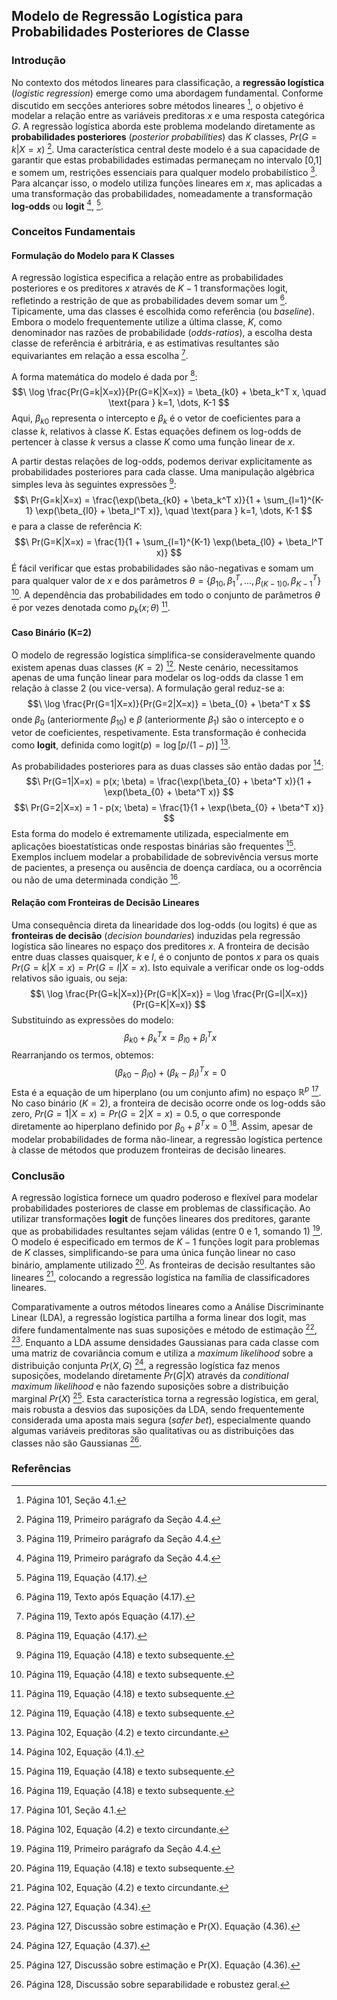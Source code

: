 ## Modelo de Regressão Logística para Probabilidades Posteriores de Classe

### Introdução

No contexto dos métodos lineares para classificação, a **regressão logística** (*logistic regression*) emerge como uma abordagem fundamental. Conforme discutido em secções anteriores sobre métodos lineares [^context_intro_ref], o objetivo é modelar a relação entre as variáveis preditoras $x$ e uma resposta categórica $G$. A regressão logística aborda este problema modelando diretamente as **probabilidades posteriores** (*posterior probabilities*) das $K$ classes, $Pr(G=k|X=x)$ [^4]. Uma característica central deste modelo é a sua capacidade de garantir que estas probabilidades estimadas permaneçam no intervalo [0,1] e somem um, restrições essenciais para qualquer modelo probabilístico [^4]. Para alcançar isso, o modelo utiliza funções lineares em $x$, mas aplicadas a uma transformação das probabilidades, nomeadamente a transformação **log-odds** ou **logit** [^4], [^5].

### Conceitos Fundamentais

#### Formulação do Modelo para K Classes

A regressão logística especifica a relação entre as probabilidades posteriores e os preditores $x$ através de $K-1$ transformações logit, refletindo a restrição de que as probabilidades devem somar um [^6]. Tipicamente, uma das classes é escolhida como referência (ou *baseline*). Embora o modelo frequentemente utilize a última classe, $K$, como denominador nas razões de probabilidade (*odds-ratios*), a escolha desta classe de referência é arbitrária, e as estimativas resultantes são equivariantes em relação a essa escolha [^7].

A forma matemática do modelo é dada por [^5]:
$$\
\log \frac{Pr(G=k|X=x)}{Pr(G=K|X=x)} = \beta_{k0} + \beta_k^T x, \quad \text{para } k=1, \dots, K-1
$$
Aqui, $\beta_{k0}$ representa o intercepto e $\beta_k$ é o vetor de coeficientes para a classe $k$, relativos à classe $K$. Estas equações definem os log-odds de pertencer à classe $k$ versus a classe $K$ como uma função linear de $x$.

A partir destas relações de log-odds, podemos derivar explicitamente as probabilidades posteriores para cada classe. Uma manipulação algébrica simples leva às seguintes expressões [^8]:
$$\
Pr(G=k|X=x) = \frac{\exp(\beta_{k0} + \beta_k^T x)}{1 + \sum_{l=1}^{K-1} \exp(\beta_{l0} + \beta_l^T x)}, \quad \text{para } k=1, \dots, K-1
$$
e para a classe de referência $K$:
$$\
Pr(G=K|X=x) = \frac{1}{1 + \sum_{l=1}^{K-1} \exp(\beta_{l0} + \beta_l^T x)}
$$
É fácil verificar que estas probabilidades são não-negativas e somam um para qualquer valor de $x$ e dos parâmetros $\theta = \{\beta_{10}, \beta_1^T, \dots, \beta_{(K-1)0}, \beta_{K-1}^T\}$ [^8]. A dependência das probabilidades em todo o conjunto de parâmetros $\theta$ é por vezes denotada como $p_k(x; \theta)$ [^8].

#### Caso Binário (K=2)

O modelo de regressão logística simplifica-se consideravelmente quando existem apenas duas classes ($K=2$) [^8]. Neste cenário, necessitamos apenas de uma função linear para modelar os log-odds da classe 1 em relação à classe 2 (ou vice-versa). A formulação geral reduz-se a:
$$\
\log \frac{Pr(G=1|X=x)}{Pr(G=2|X=x)} = \beta_{0} + \beta^T x
$$
onde $\beta_0$ (anteriormente $\beta_{10}$) e $\beta$ (anteriormente $\beta_1$) são o intercepto e o vetor de coeficientes, respetivamente. Esta transformação é conhecida como **logit**, definida como $\text{logit}(p) = \log[p/(1-p)]$ [^2].

As probabilidades posteriores para as duas classes são então dadas por [^1]:
$$\
Pr(G=1|X=x) = p(x; \beta) = \frac{\exp(\beta_{0} + \beta^T x)}{1 + \exp(\beta_{0} + \beta^T x)}
$$
$$\
Pr(G=2|X=x) = 1 - p(x; \beta) = \frac{1}{1 + \exp(\beta_{0} + \beta^T x)}
$$
Esta forma do modelo é extremamente utilizada, especialmente em aplicações bioestatísticas onde respostas binárias são frequentes [^8]. Exemplos incluem modelar a probabilidade de sobrevivência versus morte de pacientes, a presença ou ausência de doença cardíaca, ou a ocorrência ou não de uma determinada condição [^8].

#### Relação com Fronteiras de Decisão Lineares

Uma consequência direta da linearidade dos log-odds (ou logits) é que as **fronteiras de decisão** (*decision boundaries*) induzidas pela regressão logística são lineares no espaço dos preditores $x$. A fronteira de decisão entre duas classes quaisquer, $k$ e $l$, é o conjunto de pontos $x$ para os quais $Pr(G=k|X=x) = Pr(G=l|X=x)$. Isto equivale a verificar onde os log-odds relativos são iguais, ou seja:
$$\
\log \frac{Pr(G=k|X=x)}{Pr(G=K|X=x)} = \log \frac{Pr(G=l|X=x)}{Pr(G=K|X=x)}
$$
Substituindo as expressões do modelo:
$$\
\beta_{k0} + \beta_k^T x = \beta_{l0} + \beta_l^T x
$$
Rearranjando os termos, obtemos:
$$\
(\beta_{k0} - \beta_{l0}) + (\beta_k - \beta_l)^T x = 0
$$
Esta é a equação de um hiperplano (ou um conjunto afim) no espaço $\mathbb{R}^p$ [^context_intro_ref]. No caso binário ($K=2$), a fronteira de decisão ocorre onde os log-odds são zero, $Pr(G=1|X=x) = Pr(G=2|X=x) = 0.5$, o que corresponde diretamente ao hiperplano definido por $\beta_0 + \beta^T x = 0$ [^2]. Assim, apesar de modelar probabilidades de forma não-linear, a regressão logística pertence à classe de métodos que produzem fronteiras de decisão lineares.

### Conclusão

A regressão logística fornece um quadro poderoso e flexível para modelar probabilidades posteriores de classe em problemas de classificação. Ao utilizar transformações **logit** de funções lineares dos preditores, garante que as probabilidades resultantes sejam válidas (entre 0 e 1, somando 1) [^4]. O modelo é especificado em termos de $K-1$ funções logit para problemas de $K$ classes, simplificando-se para uma única função linear no caso binário, amplamente utilizado [^8]. As fronteiras de decisão resultantes são lineares [^2], colocando a regressão logística na família de classificadores lineares.

Comparativamente a outros métodos lineares como a Análise Discriminante Linear (LDA), a regressão logística partilha a forma linear dos logit, mas difere fundamentalmente nas suas suposições e método de estimação [^27], [^28]. Enquanto a LDA assume densidades Gaussianas para cada classe com uma matriz de covariância comum e utiliza a *maximum likelihood* sobre a distribuição conjunta $Pr(X, G)$ [^29], a regressão logística faz menos suposições, modelando diretamente $Pr(G|X)$ através da *conditional maximum likelihood* e não fazendo suposições sobre a distribuição marginal $Pr(X)$ [^28]. Esta característica torna a regressão logística, em geral, mais robusta a desvios das suposições da LDA, sendo frequentemente considerada uma aposta mais segura (*safer bet*), especialmente quando algumas variáveis preditoras são qualitativas ou as distribuições das classes não são Gaussianas [^31].

### Referências

[^1]: Página 102, Equação (4.1).
[^2]: Página 102, Equação (4.2) e texto circundante.
[^3]: Página 107, Tabela 4.1.
[^4]: Página 119, Primeiro parágrafo da Seção 4.4.
[^5]: Página 119, Equação (4.17).
[^6]: Página 119, Texto após Equação (4.17).
[^7]: Página 119, Texto após Equação (4.17).
[^8]: Página 119, Equação (4.18) e texto subsequente.
[^9]: Página 120, Seção 4.4.1, Equação (4.19).
[^10]: Página 120, Equação (4.20).
[^11]: Página 120, Equação (4.21).
[^12]: Página 120, Equação (4.22).
[^13]: Página 121, Equações (4.24), (4.25).
[^14]: Página 121, Equação (4.26).
[^15]: Página 121, Equação (4.27).
[^16]: Página 121, Equação (4.28).
[^17]: Página 121, Texto após Equação (4.28).
[^18]: Página 122, Seção 4.4.2 e Tabela 4.2.
[^19]: Página 124, Discussão da interpretação de coeficientes.
[^20]: Página 124, Seção 4.4.3, Equação (4.29).
[^21]: Página 125, Primeiro e segundo bullet points. Equação (4.30).
[^22]: Página 125, Terceiro bullet point.
[^23]: Página 125, Quarto bullet point.
[^24]: Página 125, Seção 4.4.4, Equação (4.31).
[^25]: Página 126, Discussão e Figura 4.13.
[^26]: Página 127, Seção 4.4.5, Equação (4.33).
[^27]: Página 127, Equação (4.34).
[^28]: Página 127, Discussão sobre estimação e Pr(X). Equação (4.36).
[^29]: Página 127, Equação (4.37).
[^30]: Página 128, Discussão sobre eficiência e robustez.
[^31]: Página 128, Discussão sobre separabilidade e robustez geral.
[^32]: Página 134, Discussão sobre solução de regressão logística em caso de separabilidade.
[^context_intro_ref]: Página 101, Seção 4.1.

<!-- END -->